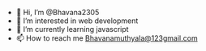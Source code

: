 - 👋 Hi, I’m @Bhavana2305
- 👀 I’m interested in web development
- 🌱 I’m currently learning javascript
- 📫 How to reach me Bhavanamuthyala@123gmail.com

<!---
Bhavana2305/Bhavana2305 is a ✨ special ✨ repository because its `README.md` (this file) appears on your GitHub profile.
You can click the Preview link to take a look at your changes.
--->
